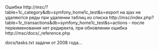
Ошибки
http://msc/?table=1c_category&db=symfony_home1c_test&s=export
на ajax не удаляются ряды при удалении таблиц из списка
http://msc/index.php?table=1c_transactions&db=symfony_home1c_test&s=actions - после переименования нет редиректа, при обновлении ошибка
http://msc/docs/_reference.php


docs/tasks.txt задачи от 2008 года...
